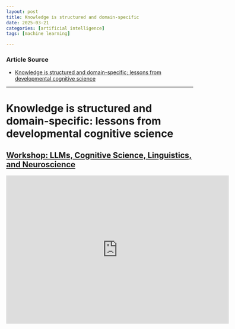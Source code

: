 ```yaml
---
layout: post
title: Knowledge is structured and domain-specific
date: 2025-03-21
categories: [artificial intelligence]
tags: [machine learning]

---
```


### Article Source


* [Knowledge is structured and domain-specific; lessons from developmental cognitive science](https://www.youtube.com/watch?v=k5NQ8TIqPZw)

---



# Knowledge is structured and domain-specific: lessons from developmental cognitive science

## [Workshop: LLMs, Cognitive Science, Linguistics, and Neuroscience](https://simons.berkeley.edu/workshops/llms-cognitive-science-linguistics-neuroscience/schedule)


<iframe width="600" height="400" src="https://www.youtube.com/embed/k5NQ8TIqPZw?si=IhSZ26layyBVWGIs" title="YouTube video player" frameborder="0" allow="accelerometer; autoplay; clipboard-write; encrypted-media; gyroscope; picture-in-picture; web-share" referrerpolicy="strict-origin-when-cross-origin" allowfullscreen></iframe>
